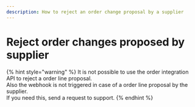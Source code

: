 ```yaml
---
description: How to reject an order change proposal by a supplier
---
```


# Reject order changes proposed by supplier

{% hint style="warning" %}
It is not possible to use the order integration API to reject a order line proposal.   
Also the webhook is not triggered in case of a order line proposal by the supplier.  
If you need this, send a request to support.
{% endhint %}

